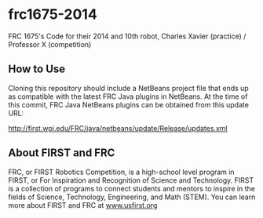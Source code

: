 frc1675-2014
============

FRC 1675's Code for their 2014 and 10th robot, Charles Xavier (practice) / Professor X (competition)

How to Use
----------

Cloning this repository should include a NetBeans project file that ends up as 
compatible with the latest FRC Java plugins in NetBeans. At the time of this
commit, FRC Java NetBeans plugins can be obtained from this update URL:

http://first.wpi.edu/FRC/java/netbeans/update/Release/updates.xml

About FIRST and FRC
-------------------

FRC, or FIRST Robotics Competition, is a high-school level program in FIRST,
 or For Inspiration and Recognition of Science and Technology. FIRST is a 
collection of programs to connect students and mentors to inspire in the fields 
of Science, Technology, Engineering, and Math (STEM). You can learn more about
FIRST and FRC at www.usfirst.org
